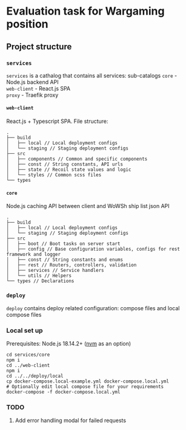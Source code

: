 # Evaluation task for Wargaming position

## Project structure

### `services`
`services` is a cathalog that contains all services: sub-catalogs
`core` - Node.js backend API  
`web-client`   - React.js SPA  
`proxy` - Traefik proxy

#### `web-client`
React.js + Typescript SPA. File structure:
```
.
├── build
│   ├── local // Local deployment configs
│   └── staging // Staging deployment configs
├── src
│   ├── components // Common and specific components
│   ├── const // String constants, API urls
│   ├── state // Recoil state values and logic
│   └── styles // Common scss files
└── types
```

#### `core`
Node.js caching API between client and WoWSh ship list json API
```
.
├── build
│   ├── local // Local deployment configs
│   └── staging // Staging deployment configs
├── src
│   ├── boot // Boot tasks on server start
│   ├── config // Base configuration variables, configs for rest framework and logger
│   ├── const // String constants and enums
│   ├── rest // Routers, controllers, validation
│   ├── services // Service handlers 
│   └── utils // Helpers
└── types // Declarations
```

### `deploy`
`deploy` contains deploy related configuration: compose files and local compose files

### Local set up
Prerequisites: Node.js 18.14.2+ ([nvm](https://github.com/nvm-sh/nvm) as an option)
```shell
cd services/core
npm i
cd ../web-client
npm i
cd ../../deploy/local
cp docker-compose.local-example.yml docker-compose.local.yml
# Optionally edit local compose file for your requirements
docker-compose -f docker-compose.local.yml
```


### TODO
1. Add error handling modal for failed requests